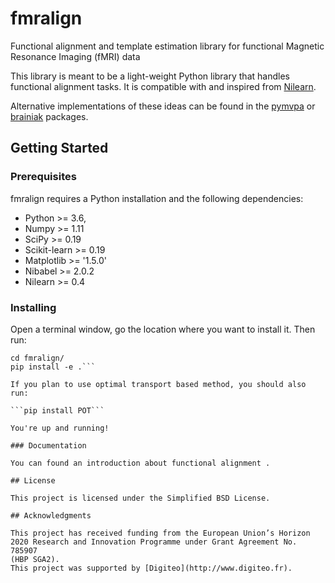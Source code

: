 # fmralign
Functional alignment and template estimation library for functional Magnetic Resonance Imaging (fMRI) data

This library is meant to be a light-weight Python library that handles functional alignment tasks. It is compatible with and inspired from [Nilearn](http://nilearn.github.io).

Alternative implementations of these ideas can be found in the [pymvpa](http://www.pymvpa.org) or [brainiak](http://brainiak.org) packages.

## Getting Started

### Prerequisites

fmralign requires a Python installation and the following dependencies:
* Python >= 3.6,
* Numpy >= 1.11
* SciPy >= 0.19
* Scikit-learn >= 0.19
* Matplotlib >= '1.5.0'
* Nibabel >= 2.0.2
* Nilearn >= 0.4

### Installing

Open a terminal window, go the location where you want to install it. Then run:

```git clone
cd fmralign/
pip install -e .```

If you plan to use optimal transport based method, you should also run:

```pip install POT```

You're up and running!

### Documentation

You can found an introduction about functional alignment .

## License

This project is licensed under the Simplified BSD License.

## Acknowledgments

This project has received funding from the European Union’s Horizon
2020 Research and Innovation Programme under Grant Agreement No. 785907
(HBP SGA2).
This project was supported by [Digiteo](http://www.digiteo.fr).
